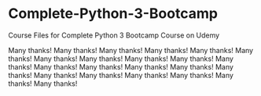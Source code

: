 # Complete-Python-3-Bootcamp
Course Files for Complete Python 3 Bootcamp Course on Udemy

Many thanks!
Many thanks!
Many thanks!
Many thanks!
Many thanks!
Many thanks!
Many thanks!
Many thanks!
Many thanks!
Many thanks!
Many thanks!
Many thanks!
Many thanks!
Many thanks!
Many thanks!
Many thanks!
Many thanks!
Many thanks!
Many thanks!
Many thanks!
Many thanks!
Many thanks!
